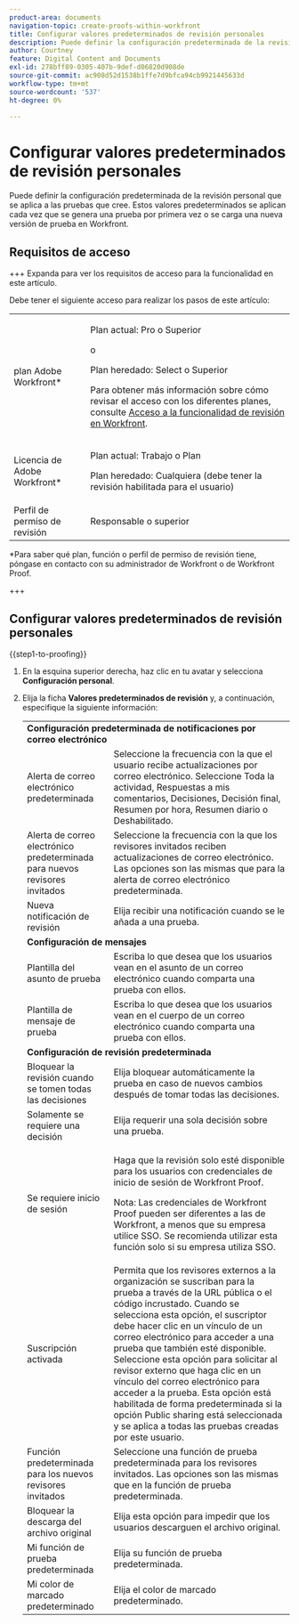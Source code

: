 ```yaml
---
product-area: documents
navigation-topic: create-proofs-within-workfront
title: Configurar valores predeterminados de revisión personales
description: Puede definir la configuración predeterminada de la revisión personal que se aplica a las pruebas que cree. Estos valores predeterminados se aplican cada vez que se genera una prueba por primera vez o se carga una nueva versión de prueba en Workfront.
author: Courtney
feature: Digital Content and Documents
exl-id: 278bff89-0305-407b-9def-d06820d908de
source-git-commit: ac908d52d1538b1ffe7d9bfca94cb9921445633d
workflow-type: tm+mt
source-wordcount: '537'
ht-degree: 0%

---
```


# Configurar valores predeterminados de revisión personales

Puede definir la configuración predeterminada de la revisión personal que se aplica a las pruebas que cree. Estos valores predeterminados se aplican cada vez que se genera una prueba por primera vez o se carga una nueva versión de prueba en Workfront.

## Requisitos de acceso

+++ Expanda para ver los requisitos de acceso para la funcionalidad en este artículo.

Debe tener el siguiente acceso para realizar los pasos de este artículo:

<table style="table-layout:auto"> 
 <col> 
 <col> 
 <tbody> 
  <tr> 
   <td role="rowheader">plan Adobe Workfront*</td> 
   <td> <p>Plan actual: Pro o Superior</p> <p>o</p> <p>Plan heredado: Select o Superior</p> <p>Para obtener más información sobre cómo revisar el acceso con los diferentes planes, consulte <a href="/help/quicksilver/administration-and-setup/manage-workfront/configure-proofing/access-to-proofing-functionality.md" class="MCXref xref">Acceso a la funcionalidad de revisión en Workfront</a>.</p> </td> 
  </tr> 
  <tr> 
   <td role="rowheader">Licencia de Adobe Workfront*</td> 
   <td> <p>Plan actual: Trabajo o Plan</p> <p>Plan heredado: Cualquiera (debe tener la revisión habilitada para el usuario)</p> </td> 
  </tr> 
  <tr> 
   <td role="rowheader">Perfil de permiso de revisión </td> 
   <td>Responsable o superior</td> 
  </tr> 
 </tbody> 
</table>

&#42;Para saber qué plan, función o perfil de permiso de revisión tiene, póngase en contacto con su administrador de Workfront o de Workfront Proof.

+++

## Configurar valores predeterminados de revisión personales

{{step1-to-proofing}}

1. En la esquina superior derecha, haz clic en tu avatar y selecciona **Configuración personal**.
1. Elija la ficha **Valores predeterminados de revisión** y, a continuación, especifique la siguiente información:

   <table style="table-layout:auto"> 
    <col> 
    <col> 
    <tbody> 
     <tr> 
      <td colspan="2"><strong>Configuración predeterminada de notificaciones por correo electrónico</strong> </td> 
     </tr> 
     <tr> 
      <td>Alerta de correo electrónico predeterminada</td> 
      <td>Seleccione la frecuencia con la que el usuario recibe actualizaciones por correo electrónico. Seleccione Toda la actividad, Respuestas a mis comentarios, Decisiones, Decisión final, Resumen por hora, Resumen diario o Deshabilitado.</td> 
     </tr> 
     <tr> 
      <td>Alerta de correo electrónico predeterminada para nuevos revisores invitados</td> 
      <td>Seleccione la frecuencia con la que los revisores invitados reciben actualizaciones de correo electrónico. Las opciones son las mismas que para la alerta de correo electrónico predeterminada.</td> 
     </tr> 
     <tr> 
      <td>Nueva notificación de revisión</td> 
      <td>Elija recibir una notificación cuando se le añada a una prueba.</td> 
     </tr> 
     <tr> 
      <td colspan="2"><strong>Configuración de mensajes</strong> </td> 
     </tr> 
     <tr> 
      <td>Plantilla del asunto de prueba</td> 
      <td>Escriba lo que desea que los usuarios vean en el asunto de un correo electrónico cuando comparta una prueba con ellos.</td> 
     </tr> 
     <tr> 
      <td>Plantilla de mensaje de prueba</td> 
      <td>Escriba lo que desea que los usuarios vean en el cuerpo de un correo electrónico cuando comparta una prueba con ellos.</td> 
     </tr> 
     <tr> 
      <td colspan="2"><strong>Configuración de revisión predeterminada</strong> </td> 
     </tr> 
     <tr> 
      <td>Bloquear la revisión cuando se tomen todas las decisiones</td> 
      <td>Elija bloquear automáticamente la prueba en caso de nuevos cambios después de tomar todas las decisiones.</td> 
     </tr> 
     <tr> 
      <td>Solamente se requiere una decisión</td> 
      <td>Elija requerir una sola decisión sobre una prueba.</td> 
     </tr> 
     <tr> 
      <td>Se requiere inicio de sesión</td> 
      <td> <p>Haga que la revisión solo esté disponible para los usuarios con credenciales de inicio de sesión de Workfront Proof.</p> <p>Nota: Las credenciales de Workfront Proof pueden ser diferentes a las de Workfront, a menos que su empresa utilice SSO. Se recomienda utilizar esta función solo si su empresa utiliza SSO.</p> </td> 
     </tr> 
     <tr> 
      <td>Suscripción activada</td> 
      <td>Permita que los revisores externos a la organización se suscriban para la prueba a través de la URL pública o el código incrustado. Cuando se selecciona esta opción, el suscriptor debe hacer clic en un vínculo de un correo electrónico para acceder a una prueba que también esté disponible. Seleccione esta opción para solicitar al revisor externo que haga clic en un vínculo del correo electrónico para acceder a la prueba. Esta opción está habilitada de forma predeterminada si la opción Public sharing está seleccionada y se aplica a todas las pruebas creadas por este usuario. </td> 
     </tr> 
     <tr> 
      <td>Función predeterminada para los nuevos revisores invitados</td> 
      <td>Seleccione una función de prueba predeterminada para los revisores invitados. Las opciones son las mismas que en la función de prueba predeterminada.</td> 
     </tr> 
     <tr> 
      <td>Bloquear la descarga del archivo original</td> 
      <td>Elija esta opción para impedir que los usuarios descarguen el archivo original. </td> 
     </tr> 
     <tr> 
      <td>Mi función de prueba predeterminada</td> 
      <td>Elija su función de prueba predeterminada. </td> 
     </tr> 
     <tr> 
      <td>Mi color de marcado predeterminado</td> 
      <td>Elija el color de marcado predeterminado. </td> 
     </tr> 
    </tbody> 
   </table>
